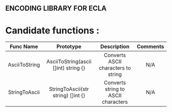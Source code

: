 ## ENCODING LIBRARY FOR ECLA

# Candidate functions :

|   Func Name   |              Prototype               |             Description             | Comments |
|:-------------:|:------------------------------------:|:-----------------------------------:|:--------:|
| AsciiToString | AsciiToString(ascii []int) string {} | Converts ASCII characters to string |   N/A    |
| StringToAscii |  StringToAscii(str string) []int {}  | Converts string to ASCII characters |   N/A    |
